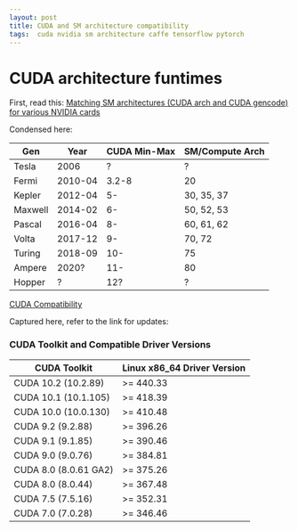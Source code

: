 ```yaml
---
layout: post
title: CUDA and SM architecture compatibility
tags:  cuda nvidia sm architecture caffe tensorflow pytorch
---
```


# CUDA architecture funtimes


First, read this: 
[Matching SM architectures (CUDA arch and CUDA gencode) for various NVIDIA cards](https://arnon.dk/matching-sm-architectures-arch-and-gencode-for-various-nvidia-cards/)

Condensed here:

| Gen     | Year    | CUDA Min-Max | SM/Compute Arch |
|---------|---------|--------------|-----------------|
| Tesla   | 2006    | ?            | ?               |
| Fermi   | 2010-04 | 3.2-8        | 20              |
| Kepler  | 2012-04 | 5-           | 30, 35, 37      |
| Maxwell | 2014-02 | 6-           | 50, 52, 53      |
| Pascal  | 2016-04 | 8-           | 60, 61, 62      |
| Volta   | 2017-12 | 9-           | 70, 72          |
| Turing  | 2018-09 | 10-          | 75              |
| Ampere  | 2020?   | 11-          | 80              |
| Hopper  | ?       | 12?          | ?               |

[CUDA Compatibility](https://docs.nvidia.com/deploy/cuda-compatibility/index.html)

Captured here, refer to the link for updates: 

###  CUDA Toolkit and Compatible Driver Versions
| CUDA Toolkit          | Linux x86_64 Driver Version |
|-----------------------|-----------------------------|
| CUDA 10.2 (10.2.89)   | \>= 440.33                   |
| CUDA 10.1 (10.1.105)  | \>= 418.39                   |
| CUDA 10.0 (10.0.130)  | \>= 410.48                   |
| CUDA 9.2 (9.2.88)     | \>= 396.26                   |
| CUDA 9.1 (9.1.85)     | \>= 390.46                   |
| CUDA 9.0 (9.0.76)     | \>= 384.81                   |
| CUDA 8.0 (8.0.61 GA2) | \>= 375.26                   |
| CUDA 8.0 (8.0.44)     | \>= 367.48                   |
| CUDA 7.5 (7.5.16)     | \>= 352.31                   |
| CUDA 7.0 (7.0.28)     | \>= 346.46                   |